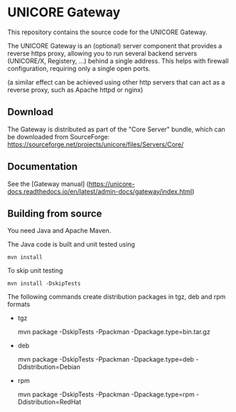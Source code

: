# UNICORE Gateway

This repository contains the source code for the UNICORE Gateway.

The UNICORE Gateway is an (optional) server component that
provides a reverse https proxy, allowing you to run several backend
servers (UNICORE/X, Registery, ...) behind a single address.
This helps with firewall configuration, requiring only a single open ports.

(a similar effect can be achieved using other http servers that can
act as a reverse proxy, such as Apache httpd or nginx)


## Download


The Gateway is distributed as part of the "Core Server" bundle,
which can be downloaded from SourceForge:
https://sourceforge.net/projects/unicore/files/Servers/Core/

## Documentation

See the [Gateway manual] 
(https://unicore-docs.readthedocs.io/en/latest/admin-docs/gateway/index.html)

## Building from source

You need Java and Apache Maven.

The Java code is built and unit tested using

    mvn install

To skip unit testing

    mvn install -DskipTests

The following commands create distribution packages
in tgz, deb and rpm formats


 * tgz

    mvn package -DskipTests -Ppackman -Dpackage.type=bin.tar.gz

 * deb

    mvn package -DskipTests -Ppackman -Dpackage.type=deb -Ddistribution=Debian

 * rpm

    mvn package -DskipTests -Ppackman -Dpackage.type=rpm -Ddistribution=RedHat

